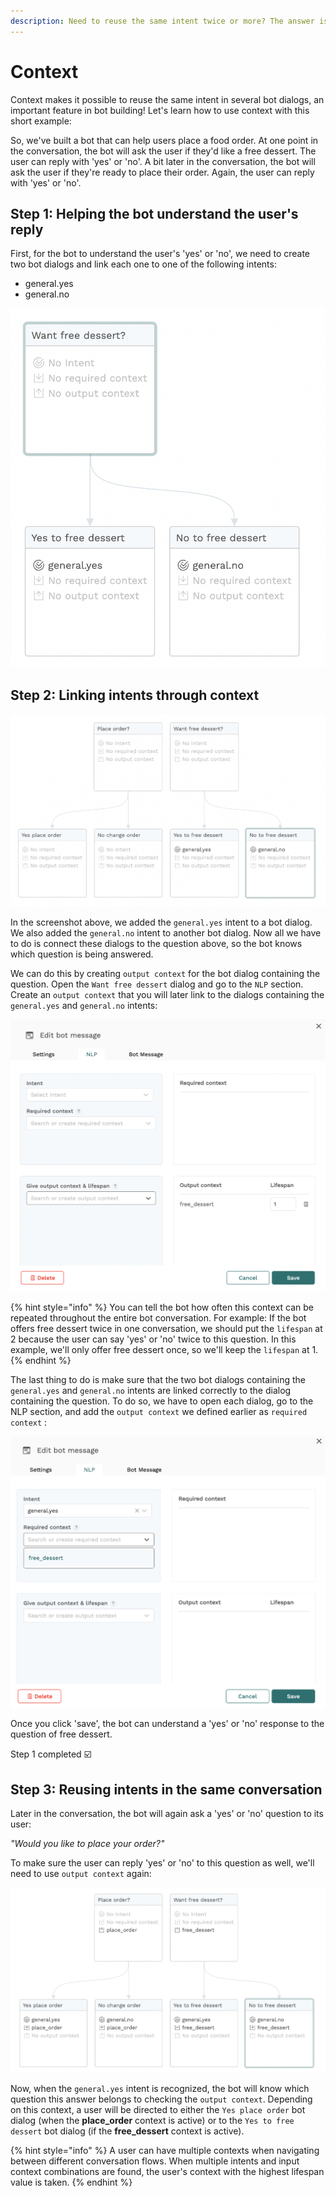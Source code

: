 ```yaml
---
description: Need to reuse the same intent twice or more? The answer is context.
---
```


# Context

Context makes it possible to reuse the same intent in several bot dialogs, an important feature in bot building! Let's learn how to use context with this short example:

So, we've built a bot that can help users place a food order. At one point in the conversation, the bot will ask the user if they'd like a free dessert. The user can reply with 'yes' or 'no'. A bit later in the conversation, the bot will ask the user if they're ready to place their order. Again, the user can reply with 'yes' or 'no'. 

## Step 1: Helping the bot understand the user's reply

First, for the bot to understand the user's 'yes' or 'no', we need to create two bot dialogs and link each one to one of the following intents: 

* general.yes
* general.no

![Two bot dialogs, one for each possible user response](../.gitbook/assets/image%20%28593%29.png)

## Step 2: Linking intents through context

![](../.gitbook/assets/dessert%20%282%29.png)

In the screenshot above, we added the `general.yes` intent to a bot dialog. We also added the `general.no` intent to another bot dialog. Now all we have to do is connect these dialogs to the question above, so the bot knows which question is being answered. 

We can do this by creating `output context` for the bot dialog containing the question. Open the `Want free dessert` dialog and go to the `NLP` section. Create an `output context` that you will later link to the dialogs containing the `general.yes` and `general.no` intents:

![Adding output context to a bot dialog](../.gitbook/assets/image%20%28592%29.png)

{% hint style="info" %}
You can tell the bot how often this context can be repeated throughout the entire bot conversation. For example: If the bot offers free dessert twice in one conversation, we should put the `lifespan` at 2 because the user can say 'yes' or 'no' twice to this question. In this example, we'll only offer free dessert once, so we'll keep the `lifespan` at 1.
{% endhint %}

The last thing to do is make sure that the two bot dialogs containing the `general.yes` and `general.no` intents are linked correctly to the dialog containing the question. To do so, we have to open each dialog, go to the NLP section, and add the `output context` we defined earlier as `required context` :

![Adding required context to a bot dialog](../.gitbook/assets/image%20%28591%29.png)

Once you click 'save', the bot can understand a 'yes' or 'no' response to the question of free dessert. 

Step 1 completed ☑️

## Step 3: Reusing intents in the same conversation

Later in the conversation, the bot will again ask a 'yes' or 'no' question to its user: 

_"Would you like to place your order?"_

To make sure the user can reply 'yes' or 'no' to this question as well, we'll need to use `output context` again:

![Using a different output context so we can use the yes/no intents again](../.gitbook/assets/image%20%28594%29.png)

Now, when the `general.yes` intent is recognized, the bot will know which question this answer belongs to checking the `output context`. Depending on this context, a user will be directed to either the `Yes place order` bot dialog \(when the **place\_order** context is active\) or to the `Yes to free dessert` bot dialog \(if the **free\_dessert** context is active\).

{% hint style="info" %}
A user can have multiple contexts when navigating between different conversation flows. When multiple intents and input context combinations are found, the user's context with the highest lifespan value is taken.
{% endhint %}

